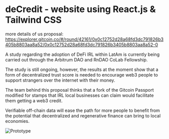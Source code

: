 # deCredit -  website using React.js & Tailwind CSS
more details of us proposal: https://explorer.gitcoin.co/#/round/42161/0x0c12752d28a68fd3dc791826b3405b8803aa8a52/0x0c12752d28a68fd3dc791826b3405b8803aa8a52-0

A study regarding the adoption of DeFi IRL within LatAm is currently being carried out through the Arbitrum DAO and RnDAO CoLab Fellowship.

The study is still ongoing, however, the results at the moment show that a form of decentralized trust score is needed to encourage web3 people to support strangers over the internet with their money.

The team behind this proposal thinks that a fork of the Gitcoin Passport modified for stamps that IRL local businesses can claim would facilitate them getting a web3 credit.

Verifiable off-chain data will ease the path for more people to benefit from the potential that decentralized and regenerative finance can bring to local economies.


![Prototype](https://bafybeiejlfamyx5big2nugfrkfuagdcwobx7uisgzvxwcvd4im4r57azoi.ipfs.w3s.link/deCredit%20Score%20website.gif)
